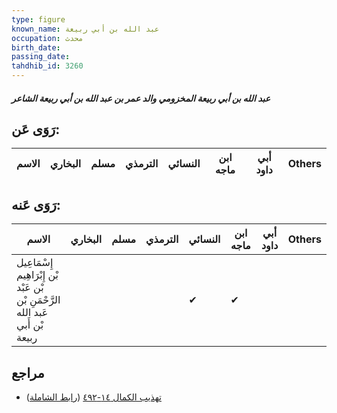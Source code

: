 ```yaml
---
type: figure
known_name: عبد الله بن أبي ربيعة
occupation: محدث
birth_date:
passing_date:
tahdhib_id: 3260
---
```

##### عبد الله بن أبي ربيعة المخزومي والد عمر بن عبد الله بن أبي ربيعة الشاعر

## رَوَى عَن:
| الاسم | البخاري | مسلم | الترمذي | النسائي | ابن ماجه | أبي داود | Others |
| ----- | ------- | ---- | ------- | ------- | -------- | -------- | ------ |
## رَوَى عَنه:
| الاسم                                                                          | البخاري | مسلم | الترمذي | النسائي | ابن ماجه | أبي داود | Others |
| ------------------------------------------------------------------------------ | ------- | ---- | ------- | ------- | -------- | -------- | ------ |
| إِسْمَاعِيل بْن إِبْرَاهِيم بْن عَبْد الرَّحْمَنِ بْن عَبد الله بْن أَبي ربيعة |         |      |         | ✔       | ✔        |          |        |
## مراجع
- [تهذيب الكمال ١٤-٤٩٢](obsidian://open?vault=Tahdhib-al-Kamal&file=Figures/٣٢٦٠-عبد%20الله%20بن%20أبي%20ربيعة%20المخزومي%20والد%20عمر%20بن%20عبد%20الله%20بن%20أبي%20ربيعة%20الشاعر) ([رابط الشاملة](https://shamela.ws/book/3722/7420))